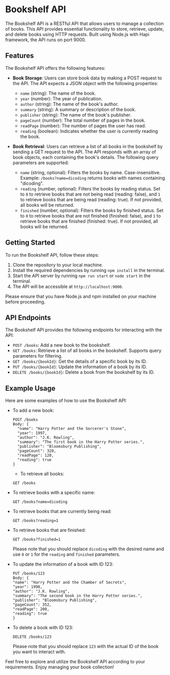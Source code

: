
# Bookshelf API

The Bookshelf API is a RESTful API that allows users to manage a collection of books. This API provides essential functionality to store, retrieve, update, and delete books using HTTP requests. Built using Node.js with Hapi framework, the API runs on port 9000.

## Features

The Bookshelf API offers the following features:

- **Book Storage**: Users can store book data by making a POST request to the API. The API expects a JSON object with the following properties:
  - `name` (string): The name of the book.
  - `year` (number): The year of publication.
  - `author` (string): The name of the book's author.
  - `summary` (string): A summary or description of the book.
  - `publisher` (string): The name of the book's publisher.
  - `pageCount` (number): The total number of pages in the book.
  - `readPage` (number): The number of pages the user has read.
  - `reading` (boolean): Indicates whether the user is currently reading the book.

- **Book Retrieval**: Users can retrieve a list of all books in the bookshelf by sending a GET request to the API. The API responds with an array of book objects, each containing the book's details. The following query parameters are supported:

  - `name` (string, optional): Filters the books by name. Case-insensitive. Example: `/books?name=dicoding` returns books with names containing "dicoding".
  - `reading` (number, optional): Filters the books by reading status. Set to `0` to retrieve books that are not being read (reading: false), and `1` to retrieve books that are being read (reading: true). If not provided, all books will be returned.
  - `finished` (number, optional): Filters the books by finished status. Set to `0` to retrieve books that are not finished (finished: false), and `1` to retrieve books that are finished (finished: true). If not provided, all books will be returned.

## Getting Started

To run the Bookshelf API, follow these steps:

1. Clone the repository to your local machine.
2. Install the required dependencies by running `npm install` in the terminal.
3. Start the API server by running `npm run start` or `node start` in the terminal.
4. The API will be accessible at `http://localhost:9000`.

Please ensure that you have Node.js and npm installed on your machine before proceeding.

## API Endpoints

The Bookshelf API provides the following endpoints for interacting with the API:

- `POST /books`: Add a new book to the bookshelf.
- `GET /books`: Retrieve a list of all books in the bookshelf. Supports query parameters for filtering.
- `GET /books/{bookId}`: Get the details of a specific book by its ID.
- `PUT /books/{bookId}`: Update the information of a book by its ID.
- `DELETE /books/{bookId}`: Delete a book from the bookshelf by its ID.

## Example Usage

Here are some examples of how to use the Bookshelf API:
- To add a new book:
  ```
  POST /books
  Body: {
    "name": "Harry Potter and the Sorcerer's Stone",
    "year": 1997,
    "author": "J.K. Rowling",
    "summary": "The first book in the Harry Potter series.",
    "publisher": "Bloomsbury Publishing",
    "pageCount": 320,
    "readPage": 120,
    "reading": true
  }
  ```
  
  - To retrieve all books:
  ```
  GET /books
  ```

- To retrieve books with a specific name:
  ```
  GET /books?name=dicoding
  ```

- To retrieve books that are currently being read:
  ```
  GET /books?reading=1
  ```

- To retrieve books that are finished:
  ```
  GET /books?finished=1
  ```
  Please note that you should replace `dicoding` with the desired name and use `0` or `1` for the `reading` and `finished` parameters.
  
- To update the information of a book with ID 123:
  ```
  PUT /books/123
  Body: {
  "name": "Harry Potter and the Chamber of Secrets",
  "year": 1998,
  "author": "J.K. Rowling",
  "summary": "The second book in the Harry Potter series.",
  "publisher": "Bloomsbury Publishing",
  "pageCount": 352,
  "readPage": 200,
  "reading": true
  }
  ```
- To delete a book with ID 123:
  ```
  DELETE /books/123
  ```
  Please note that you should replace `123` with the actual ID of the book you want to interact with.

Feel free to explore and utilize the Bookshelf API according to your requirements. Enjoy managing your book collection!

